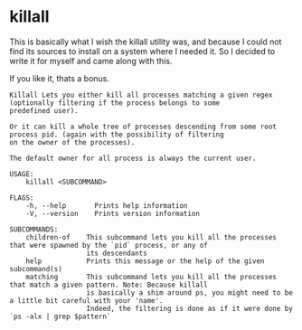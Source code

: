 # killall
This is basically what I wish the killall utility was, and because I could not
find its sources to install on a system where I needed it. So I decided to
write it for myself and came along with this.

If you like it, thats a bonus.

```
Killall Lets you either kill all processes matching a given regex (optionally filtering if the process belongs to some
predefined user).

Or it can kill a whole tree of processes descending from some root process pid. (again with the possibility of filtering
on the owner of the processes).

The default owner for all process is always the current user.

USAGE:
    killall <SUBCOMMAND>

FLAGS:
    -h, --help       Prints help information
    -V, --version    Prints version information

SUBCOMMANDS:
    children-of    This subcommand lets you kill all the processes that were spawned by the `pid` process, or any of
                   its descendants
    help           Prints this message or the help of the given subcommand(s)
    matching       This subcommand lets you kill all the processes that match a given pattern. Note: Because killall
                   is basically a shim around ps, you might need to be a little bit careful with your 'name'.
                   Indeed, the filtering is done as if it were done by `ps -alx | grep $pattern`
```

